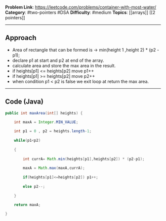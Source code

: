 
**Problem Link**: https://leetcode.com/problems/container-with-most-water/
**Category**: #two-pointers  #DSA
**Difficulty**: #medium 
**Topics**: [[arrays]]  [[2 pointers]]

---

## Approach

- Area of rectangle that can be formed is -> min(height 1 ,height 2) * (p2 - p1);
- declare p1 at start and p2 at end of the array.
- calculate area and store the max area in the result.
- if heights[p1] <= heights[p2] move p1++
- if heights[p1] >= heights[p2] move p2++
- when condition p1 < p2 is false we exit loop at return the max area.

---

## Code (Java)

```java
public int maxArea(int[] heights) {

	int maxA = Integer.MIN_VALUE;
	
	int p1 = 0 , p2 = heights.length-1;
	
	while(p1<p2)
	
	{
	
		int currA= Math.min(heights[p1],heights[p2]) * (p2-p1);
		
		maxA = Math.max(maxA,currA);
		
		if(heights[p1]<=heights[p2]) p1++;
		
		else p2--;
		
	}
	
	return maxA;

}

```


